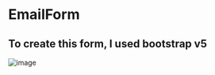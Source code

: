 # EmailForm
## To create this form, I used bootstrap v5
![image](https://user-images.githubusercontent.com/91497964/209665252-4cd8d3c2-35d6-41f0-adca-9d01377916a2.png)
